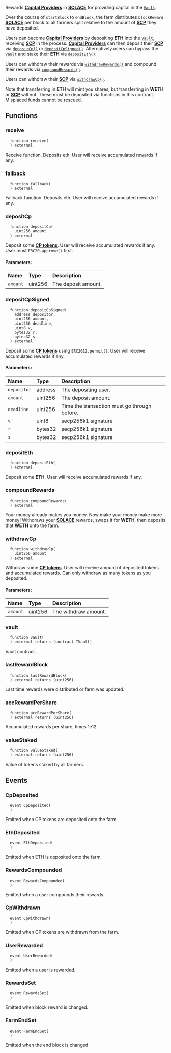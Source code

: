 Rewards [**Capital Providers**](/docs/user-docs/Capital%20Providers) in [**SOLACE**](../SOLACE) for providing capital in the [`Vault`](../Vault).

Over the course of `startBlock` to `endBlock`, the farm distributes `blockReward` [**SOLACE**](../SOLACE) per block to all farmers split relative to the amount of [**SCP**](../Vault) they have deposited.

Users can become [**Capital Providers**](/docs/user-docs/Capital%20Providers) by depositing **ETH** into the [`Vault`](../Vault), receiving [**SCP**](../Vault) in the process. [**Capital Providers**](/docs/user-docs/Capital%20Providers) can then deposit their [**SCP**](../Vault) via [`depositCp()`](#depositcp) or [`depositCpSigned()`](#depositcpsigned). Alternatively users can bypass the [`Vault`](../Vault) and stake their **ETH** via [`depositEth()`](#depositeth).

Users can withdraw their rewards via [`withdrawRewards()`](#withdrawrewards) and compound their rewards via [`compoundRewards()`](#compoundrewards).

Users can withdraw their [**SCP**](../Vault) via [`withdrawCp()`](#withdrawcp).

Note that transferring in **ETH** will mint you shares, but transferring in **WETH** or [**SCP**](../Vault) will not. These must be deposited via functions in this contract. Misplaced funds cannot be rescued.


## Functions
### receive
```solidity
  function receive(
  ) external
```
Receive function. Deposits eth. User will receive accumulated rewards if any.



### fallback
```solidity
  function fallback(
  ) external
```
Fallback function. Deposits eth. User will receive accumulated rewards if any.



### depositCp
```solidity
  function depositCp(
    uint256 amount
  ) external
```
Deposit some [**CP tokens**](../Vault).
User will receive accumulated rewards if any.
User must `ERC20.approve()` first.


#### Parameters:
| Name | Type | Description                                                          |
| :--- | :--- | :------------------------------------------------------------------- |
|`amount` | uint256 | The deposit amount.

### depositCpSigned
```solidity
  function depositCpSigned(
    address depositor,
    uint256 amount,
    uint256 deadline,
    uint8 v,
    bytes32 r,
    bytes32 s
  ) external
```
Deposit some [**CP tokens**](../Vault) using `ERC2612.permit()`.
User will receive accumulated rewards if any.


#### Parameters:
| Name | Type | Description                                                          |
| :--- | :--- | :------------------------------------------------------------------- |
|`depositor` | address | The depositing user.
|`amount` | uint256 | The deposit amount.
|`deadline` | uint256 | Time the transaction must go through before.
|`v` | uint8 | secp256k1 signature
|`r` | bytes32 | secp256k1 signature
|`s` | bytes32 | secp256k1 signature

### depositEth
```solidity
  function depositEth(
  ) external
```
Deposit some **ETH**.
User will receive accumulated rewards if any.



### compoundRewards
```solidity
  function compoundRewards(
  ) external
```
Your money already makes you money. Now make your money make more money!
Withdraws your [**SOLACE**](../SOLACE) rewards, swaps it for **WETH**, then deposits that **WETH** onto the farm.



### withdrawCp
```solidity
  function withdrawCp(
    uint256 amount
  ) external
```
Withdraw some [**CP tokens**](../Vault).
User will receive amount of deposited tokens and accumulated rewards.
Can only withdraw as many tokens as you deposited.


#### Parameters:
| Name | Type | Description                                                          |
| :--- | :--- | :------------------------------------------------------------------- |
|`amount` | uint256 | The withdraw amount.

### vault
```solidity
  function vault(
  ) external returns (contract IVault)
```
Vault contract.



### lastRewardBlock
```solidity
  function lastRewardBlock(
  ) external returns (uint256)
```
Last time rewards were distributed or farm was updated.



### accRewardPerShare
```solidity
  function accRewardPerShare(
  ) external returns (uint256)
```
Accumulated rewards per share, times 1e12.



### valueStaked
```solidity
  function valueStaked(
  ) external returns (uint256)
```
Value of tokens staked by all farmers.



## Events
### CpDeposited
```solidity
  event CpDeposited(
  )
```
Emitted when CP tokens are deposited onto the farm.


### EthDeposited
```solidity
  event EthDeposited(
  )
```
Emitted when ETH is deposited onto the farm.


### RewardsCompounded
```solidity
  event RewardsCompounded(
  )
```
Emitted when a user compounds their rewards.


### CpWithdrawn
```solidity
  event CpWithdrawn(
  )
```
Emitted when CP tokens are withdrawn from the farm.


### UserRewarded
```solidity
  event UserRewarded(
  )
```
Emitted when a user is rewarded.


### RewardsSet
```solidity
  event RewardsSet(
  )
```
Emitted when block reward is changed.


### FarmEndSet
```solidity
  event FarmEndSet(
  )
```
Emitted when the end block is changed.


